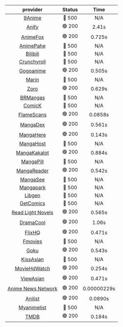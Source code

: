 | **provider** | **Status** | **Time** |
|:--------:|:------:|:----:|
| [9Anime](https://9anime.pl) | 🔴 500 | N/A |
|  [Anify](https://api.anify.tv)  | 🟢 200 | 2.41s |
|  [AnimeFox](https://animefox.tv)  | 🟢 200 | 0.725s |
| [AnimePahe](https://animepahe.com) | 🔴 500 | N/A |
| [Bilibili](https://bilibili.tv) | 🔴 500 | N/A |
|  [Crunchyroll](https://cronchy.consumet.stream)  | 🔴 500 | N/A |
|  [Gogoanime](https://gogoanime3.net)  | 🟢 200 | 0.505s |
| [Marin](https://marin.moe) | 🔴 500 | N/A |
|  [Zoro](https://aniwatch.to)  | 🟢 200 | 0.629s |
| [BRMangas](https://www.brmangas.net) | 🔴 500 | N/A |
| [ComicK](https://comick.app) | 🔴 500 | N/A |
|  [FlameScans](https://flamescans.org/)  | 🟢 200 | 0.0858s |
|  [MangaDex](https://mangadex.org)  | 🟢 200 | 0.561s |
|  [MangaHere](http://www.mangahere.cc)  | 🟢 200 | 0.143s |
| [MangaHost](https://mangahosted.com) | 🔴 500 | N/A |
|  [MangaKakalot](https://mangakakalot.com)  | 🟢 200 | 0.884s |
| [MangaPill](https://mangapill.com) | 🔴 500 | N/A |
|  [MangaReader](https://mangareader.to)  | 🟢 200 | 0.542s |
| [MangaSee](https://mangasee123.com) | 🔴 500 | N/A |
| [Mangapark](https://v2.mangapark.net) | 🔴 500 | N/A |
| [Libgen](http://libgen) | 🔴 500 | N/A |
| [GetComics](https://getcomics.info/) | 🔴 500 | N/A |
|  [Read Light Novels](https://readlightnovels.net)  | 🟢 200 | 0.565s |
|  [DramaCool](https://dramacool.hr)  | 🟢 200 | 1.06s |
|  [FlixHQ](https://flixhq.to)  | 🟢 200 | 0.471s |
| [Fmovies](https://fmovies.to) | 🔴 500 | N/A |
|  [Goku](https://goku.sx)  | 🟢 200 | 0.543s |
| [KissAsian](https://kissasian.mx) | 🔴 500 | N/A |
|  [MovieHdWatch](https://movieshd.watch)  | 🟢 200 | 0.254s |
|  [ViewAsian](https://viewasian.co)  | 🟢 200 | 0.471s |
|  [Anime News Network](https://www.animenewsnetwork.com)  | 🟢 200 | 0.00000229s |
|  [Anilist](https://anilist.co)  | 🟢 200 | 0.0890s |
| [Myanimelist](https://myanimelist.net/) | 🔴 500 | N/A |
|  [TMDB](https://www.themoviedb.org)  | 🟢 200 | 0.184s |
